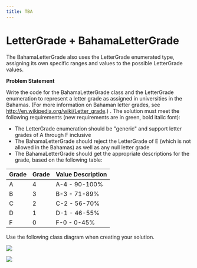 ```yaml
---
title: TBA
---
```

# LetterGrade + BahamaLetterGrade

The BahamaLetterGrade also uses the LetterGrade enumerated type, assigning its own specific ranges and values to the possible LetterGrade values.

**Problem Statement**

Write the code for the BahamaLetterGrade class and the LetterGrade enumeration to represent a letter grade as assigned in universities in the Bahamas. (For more information on Bahaman letter grades, see http://en.wikipedia.org/wiki/Letter_grade.) . The solution must meet the following requirements (new requirements are in green, bold italic font):

* The LetterGrade enumeration should be "generic" and support letter grades of A through F inclusive
* The BahamaLetterGrade should reject the LetterGrade of E (which is not allowed in the Bahamas) as well as any null letter grade
* The BahamaLetterGrade should get the appropriate descriptions for the grade, based on the following table:

Grade | Grade | Value Description
------|-------|------------------
A     | 4     | A-4 - 90-100%
B     | 3     | B-3 - 71-89%
C     | 2     | C-2 - 56-70%
D     | 1     | D-1 - 46-55%
F     | 0     | F-0 - 0-45%

Use the following class diagram when creating your solution.

![](I-LetterGrade.png)

![](I-BahamaLetterGrade.png)
